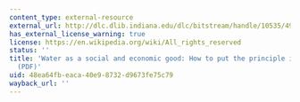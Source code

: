 ```yaml
---
content_type: external-resource
external_url: http://dlc.dlib.indiana.edu/dlc/bitstream/handle/10535/4989/TAC2.PDF
has_external_license_warning: true
license: https://en.wikipedia.org/wiki/All_rights_reserved
status: ''
title: 'Water as a social and economic good: How to put the principle into practice
  (PDF)'
uid: 48ea64fb-eaca-40e9-8732-d9673fe75c79
wayback_url: ''
---
```

